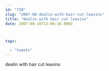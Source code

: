 ```yaml
---
id: "730"
slug: "2007-08-dealin-with-hair-cut-leavins"
title: "dealin with hair cut leavins"
date: 2007-08-16T13:00:16.000Z



tags:

  - "tweets"
---
```

<div class="sqs-html-content">
  <p>dealin with hair cut leavins</p>
</div>

